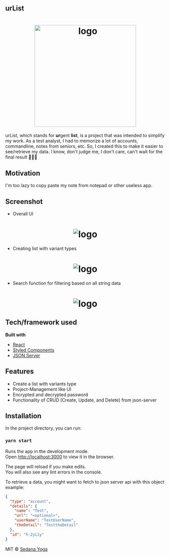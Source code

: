 ## urList

<h1 align="center">
  <img src="https://github.com/SedanaYoga/ur-list/blob/main/src/images/logo.png" alt="logo" width="320">
</h1>

urList, which stands for **ur**gent **list**, is a project that was intended to simplify my work. As a test analyst, I had to memorize a lot of accounts, commandline, notes from seniors, etc. So, I created this to make it easier to see/retrieve my data. I know, don't judge me, I don't care, can't wait for the final result 🎉🎉🎉

## Motivation

I'm too lazy to copy paste my note from notepad or other useless app.

## Screenshot

- Overall UI
<h1 align="center">
  <img src="https://github.com/SedanaYoga/ur-list/blob/main/src/images/mainPage.png" alt="logo" >
</h1>

- Creating list with variant types
<h1 align="center">
  <img src="https://github.com/SedanaYoga/ur-list/blob/main/src/images/createList.png" alt="logo">
</h1>

- Search function for filtering based on all string data
<h1 align="center">
  <img src="https://github.com/SedanaYoga/ur-list/blob/main/src/images/searchFunction.png" alt="logo">
</h1>

## Tech/framework used

<b>Built with</b>

- [React](https://reactjs.org/)
- [Styled Components](https://styled-components.com/)
- [JSON Server](https://github.com/typicode/json-server)

## Features

- Create a list with variants type
- Project-Management like UI
- Encrypted and decrypted password
- Functionality of CRUD (Create, Update, and Delete) from json-server

## Installation

In the project directory, you can run:

### `yarn start`

Runs the app in the development mode.\
Open [http://localhost:3000](http://localhost:3000) to view it in the browser.

The page will reload if you make edits.\
You will also see any lint errors in the console.

To retrieve a data, you might want to fetch to json server api with this object example:

```json
{
  "type": "account",
  "details": {
    "name": "Test",
    "url": "<optional>",
    "userName": "TestUserName",
    "theDetail": "TesttheDetail"
  },
  "id": "h-2yi1y"
}
```

MIT © [Sedana Yoga]()
